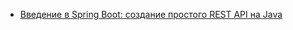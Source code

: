 - <a href="https://habr.com/ru/post/435144/">Введение в Spring Boot: создание простого REST API на Java</a>